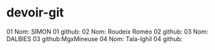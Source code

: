# devoir-git


01 Nom: SIMON
01 github:
02 Nom: Roudeix Roméo
02 github:
03 Nom: DALBIES
03 github:MgxMineuse
04 Nom: Tala-Ighil
04 github:
